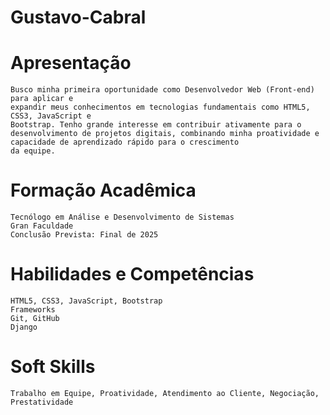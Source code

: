 # Gustavo-Cabral
# Apresentação <br>
    Busco minha primeira oportunidade como Desenvolvedor Web (Front-end) para aplicar e
    expandir meus conhecimentos em tecnologias fundamentais como HTML5, CSS3, JavaScript e
    Bootstrap. Tenho grande interesse em contribuir ativamente para o desenvolvimento de projetos digitais, combinando minha proatividade e capacidade de aprendizado rápido para o crescimento
    da equipe.

# Formação Acadêmica<br>
    Tecnólogo em Análise e Desenvolvimento de Sistemas
    Gran Faculdade 
    Conclusão Prevista: Final de 2025

# Habilidades e Competências<br>
    HTML5, CSS3, JavaScript, Bootstrap
    Frameworks
    Git, GitHub
    Django

# Soft Skills<br>
    Trabalho em Equipe, Proatividade, Atendimento ao Cliente, Negociação, Prestatividade